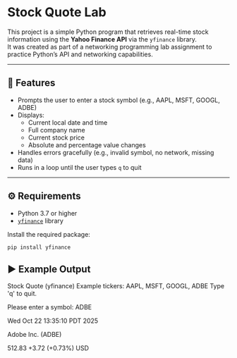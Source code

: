 # Stock Quote Lab

This project is a simple Python program that retrieves real-time stock information using the **Yahoo Finance API** via the `yfinance` library.  
It was created as part of a networking programming lab assignment to practice Python’s API and networking capabilities.

---

## 🧠 Features
- Prompts the user to enter a stock symbol (e.g., AAPL, MSFT, GOOGL, ADBE)
- Displays:
  - Current local date and time
  - Full company name
  - Current stock price
  - Absolute and percentage value changes
- Handles errors gracefully (e.g., invalid symbol, no network, missing data)
- Runs in a loop until the user types `q` to quit

---

## ⚙️ Requirements
- Python 3.7 or higher
- [`yfinance`](https://pypi.org/project/yfinance/) library

Install the required package:
```bash
pip install yfinance
```
## ▶️ Example Output

Stock Quote (yfinance)
Example tickers: AAPL, MSFT, GOOGL, ADBE
Type 'q' to quit.

Please enter a symbol: ADBE

Wed Oct 22 13:35:10 PDT 2025

Adobe Inc. (ADBE)

512.83 +3.72 (+0.73%) USD
